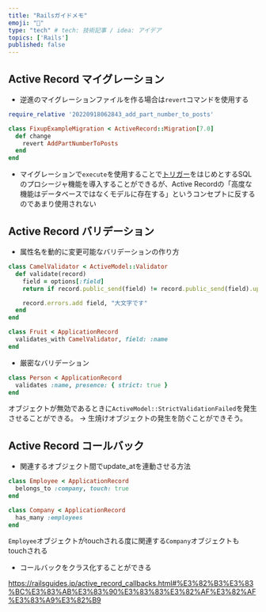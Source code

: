 ```yaml
---
title: "Railsガイドメモ"
emoji: "🦧"
type: "tech" # tech: 技術記事 / idea: アイデア
topics: ['Rails']
published: false
---
```


## Active Record マイグレーション
- 逆進のマイグレーションファイルを作る場合は`revert`コマンドを使用する
```ruby
require_relative '20220918062843_add_part_number_to_posts'

class FixupExampleMigration < ActiveRecord::Migration[7.0]
  def change
    revert AddPartNumberToPosts
  end
end
```

- マイグレーションで`execute`を使用することで[トリガー](https://docs.oracle.com/cd/E15817_01/server.111/e05765/triggers.htm)をはじめとするSQLのプロシージャ機能を導入することができるが、Active Recordの「高度な機能はデータベースではなくモデルに存在する」というコンセプトに反するのであまり使用されない

## Active Record バリデーション
- 属性名を動的に変更可能なバリデーションの作り方

```ruby
class CamelValidator < ActiveModel::Validator
  def validate(record)
    field = options[:field]
    return if record.public_send(field) != record.public_send(field).upcase

    record.errors.add field, "大文字です"
  end
end
```

```ruby
class Fruit < ApplicationRecord
  validates_with CamelValidator, field: :name
end
```
- 厳密なバリデーション

```ruby
class Person < ApplicationRecord
  validates :name, presence: { strict: true }
end
```
オブジェクトが無効であるときに`ActiveModel::StrictValidationFailed`を発生させることができる。
-> 生焼けオブジェクトの発生を防ぐことができそう。

## Active Record コールバック
- 関連するオブジェクト間でupdate_atを連動させる方法

```ruby
class Employee < ApplicationRecord
  belongs_to :company, touch: true
end

class Company < ApplicationRecord
  has_many :employees
end
```

`Employee`オブジェクトがtouchされる度に関連する`Company`オブジェクトもtouchされる

- コールバックをクラス化することができる

https://railsguides.jp/active_record_callbacks.html#%E3%82%B3%E3%83%BC%E3%83%AB%E3%83%90%E3%83%83%E3%82%AF%E3%82%AF%E3%83%A9%E3%82%B9





